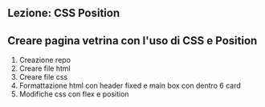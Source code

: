 Lezione: CSS Position
---
Creare pagina vetrina con l'uso di CSS e Position
---
1. Creazione repo
2. Creare file html
3. Creare file css
4. Formattazione html con header fixed e main box con dentro 6 card
5. Modifiche css con flex e position
